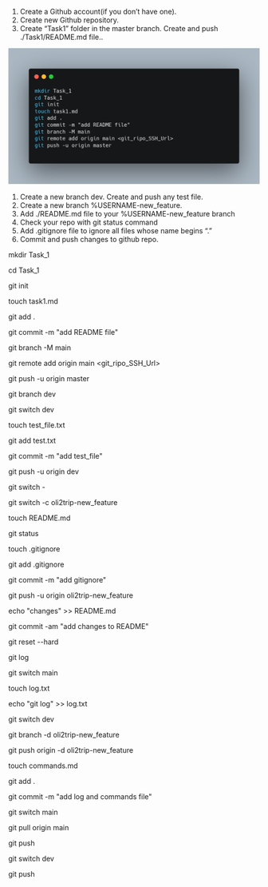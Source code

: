 ﻿1. Create a Github account(if you don’t have one).
1. Create new Github repository.
1. Create “Task1” folder in the master branch. Create and push ./Task1/README.md file..

![imagecode](https://github.com/oli2trip/example/blob/main/carbon1.png)

1. Create a new branch dev. Create and push any test file.
1. Create a new branch %USERNAME-new\_feature.
1. Add ./README.md file to your %USERNAME-new\_feature branch
1. Check your repo with git status command
1. Add .gitignore file to ignore all files whose name begins “.”
1. Commit and push changes to github repo.

mkdir Task\_1

cd Task\_1

git init 

touch task1.md

git add .

git commit -m "add README file"

git branch -M main

git remote add origin main <git\_ripo\_SSH\_Url>

git push -u origin master

git branch dev

git switch dev

touch test\_file.txt

git add test.txt

git commit -m "add test\_file"

git push -u origin dev

git switch -



git switch -c oli2trip-new\_feature

touch README.md 

git status

touch .gitignore

git add .gitignore

git commit -m "add gitignore"

git push -u origin oli2trip-new\_feature

echo "changes" >> README.md

git commit -am "add changes to README"

git reset --hard <commit key>

git log

git switch main

touch log.txt

echo "git log" >> log.txt

git switch dev

git branch -d oli2trip-new\_feature

git push origin -d oli2trip-new\_feature

touch commands.md

git add .

git commit -m "add log and commands file"

git switch main

git pull origin main

git push

git switch dev

git push 


[def]: oli